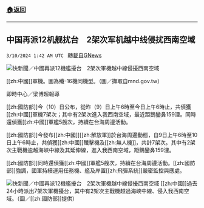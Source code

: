 ###  [:house:返回](README.md)
---


## 中国再派12机舰扰台　2架次军机越中线侵扰西南空域
`3/10/2024 1:42 AM UTC ` [轉載自GNews](https://gnews.org/articles/2380786)

![快新聞／中國再派12機艦擾台　2架次軍機越中線侵擾西南空域](https://cdn.ftvnews.com.tw/manasystem/FileData/News/1e86dd0a-e468-4b9e-9fd8-56a82a88810a.jpeg "快新聞／中國再派12機艦擾台　2架次軍機越中線侵擾西南空域")

[[zh:中國]]軍機。圖為殲-16機同機型。（圖／擷取自mnd.gov.tw）

即時中心／梁博超報導

[[zh:國防部]]今（10）日公布，從昨（9）日上午6時至今日上午6時止，共偵獲[[zh:中國]]軍機7架次；其中有2架次進入我西南空域，最近距鵝鑾鼻159浬。同時還偵獲[[zh:中國]]軍艦5艘次，持續在台海周邊活動。

[[zh:國防部]]今發布[[zh:中國]][[zh:解放軍]]於台海周邊動態，自9日上午6時至10日上午6時止，共偵獲[[zh:中國]]殲擊機及[[zh:無人機]]，共計7架次。其中有2架次主戰機逾越海峽中線及其延伸線，進入我西南空域，距鵝鑾鼻159浬。

[[zh:國防部]]同時還偵獲[[zh:中國]]軍艦5艘次，持續在台海周邊活動。[[zh:國防部]]強調，國軍持續運用任務機、艦及岸置[[zh:飛彈系統]]嚴密監控與應處。

![快新聞／中國再派12機艦擾台　2架次軍機越中線侵擾西南空域](https://cdn.ftvnews.com.tw/summernotefiles/News/996aceb9-d018-4581-8696-4f1259eb0b08.jpg "快新聞／中國再派12機艦擾台　2架次軍機越中線侵擾西南空域") [[zh:中國]]過去24小時派出7架次軍機擾台，其中有2架次主戰機越過海峽中線、侵入我西南空域。（圖／[[zh:國防部]]提供）
